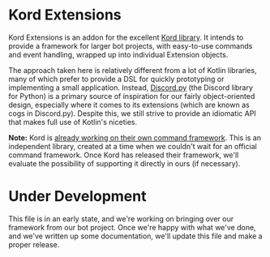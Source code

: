 Kord Extensions
===============

Kord Extensions is an addon for the excellent [Kord library](https://gitlab.com/kordlib/kord). It intends to provide
a framework for larger bot projects, with easy-to-use commands and event handling, wrapped up into individual
Extension objects.

The approach taken here is relatively different from a lot of Kotlin libraries, many of which prefer to provide a
DSL for quickly prototyping or implementing a small application. Instead, 
[Discord.py](https://github.com/Rapptz/discord.py) (the Discord library for Python) is a primary source of inspiration
for our fairly object-oriented design, especially where it comes to its extensions (which are known as cogs in 
Discord.py). Despite this, we still strive to provide an idiomatic API that makes full use of Kotlin's niceties.

**Note:** Kord is [already working on their own command framework](https://gitlab.com/kordlib/kord/-/issues/36). This
is an independent library, created at a time when we couldn't wait for an official command framework. Once Kord
has released their framework, we'll evaluate the possibility of supporting it directly in ours (if necessary).

Under Development
=================

This file is in an early state, and we're working on bringing over our framework from our bot project. Once we're
happy with what we've done, and we've written up some documentation, we'll update this file and make a proper
release.
